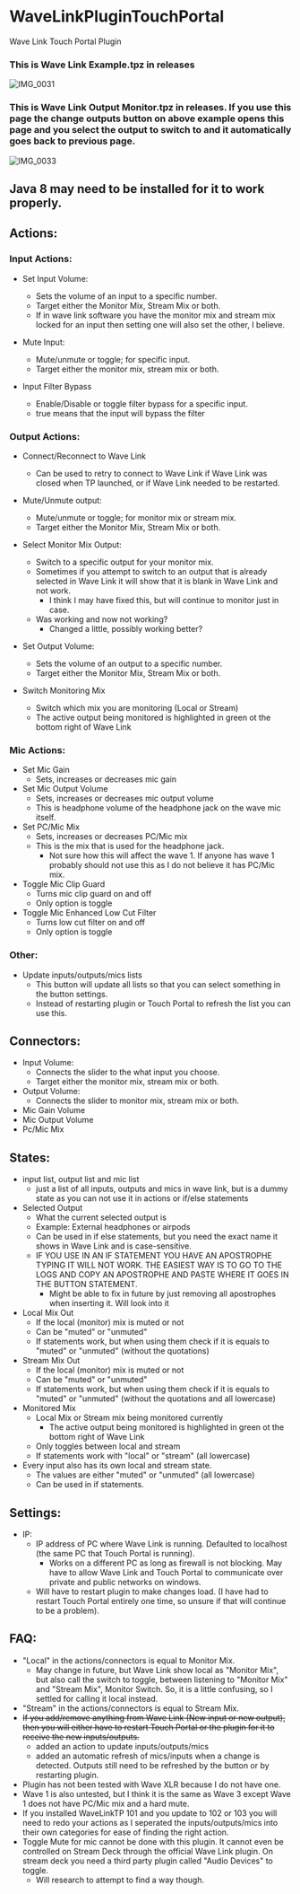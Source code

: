 # WaveLinkPluginTouchPortal
Wave Link Touch Portal Plugin

### This is Wave Link Example.tpz in releases
![IMG_0031](https://user-images.githubusercontent.com/48994502/226190178-9b502275-4cf4-42e0-a71e-fb969b4e5ad3.jpeg)

### This is Wave Link Output Monitor.tpz in releases. If you use this page the change outputs button on above example opens this page and you select the output to switch to and it automatically goes back to previous page. 
![IMG_0033](https://user-images.githubusercontent.com/48994502/226190194-b0b8dc4f-5e18-425a-a7f5-6cc9efc56aa5.jpeg)


## Java 8 may need to be installed for it to work properly.

## Actions:
### Input Actions:
- Set Input Volume:
  - Sets the volume of an input to a specific number.
  - Target either the Monitor Mix, Stream Mix or both.
  - If in wave link software you have the monitor mix and stream mix locked for an input then setting one will also set the other, I believe.
  
- Mute Input:
  - Mute/unmute or toggle; for specific input.
  - Target either the monitor mix, stream mix or both.

- Input Filter Bypass
  - Enable/Disable or toggle filter bypass for a specific input.
  - true means that the input will bypass the filter

### Output Actions:
- Connect/Reconnect to Wave Link
  - Can be used to retry to connect to Wave Link if Wave Link was closed when TP launched, or if Wave Link needed to be restarted.
- Mute/Unmute output:
  - Mute/unmute or toggle; for monitor mix or stream mix.
  - Target either the Monitor Mix, Stream Mix or both.

- Select Monitor Mix Output:
  - Switch to a specific output for your monitor mix.
  - Sometimes if you attempt to switch to an output that is already selected in Wave Link it will show that it is blank in Wave Link and not work.
    - I think I may have fixed this, but will continue to monitor just in case.
  - Was working and now not working?
    - Changed a little, possibly working better?

- Set Output Volume:
  - Sets the volume of an output to a specific number.
  - Target either the Monitor Mix, Stream Mix or both.
- Switch Monitoring Mix
  - Switch which mix you are monitoring (Local or Stream)
  - The active output being monitored is highlighted in green ot the bottom right of Wave Link


### Mic Actions:
- Set Mic Gain
  - Sets, increases or decreases mic gain
- Set Mic Output Volume
  - Sets, increases or decreases mic output volume
  - This is headphone volume of the headphone jack on the wave mic itself.
- Set PC/Mic Mix
  - Sets, increases or decreases PC/Mic mix
  - This is the mix that is used for the headphone jack. 
    - Not sure how this will affect the wave 1. If anyone has wave 1 probably should not use this as I do not believe it has PC/Mic mix.
- Toggle Mic Clip Guard
  - Turns mic clip guard on and off
  - Only option is toggle
- Toggle Mic Enhanced Low Cut Filter
  - Turns low cut filter on and off
  - Only option is toggle

### Other:
- Update inputs/outputs/mics lists
  - This button will update all lists so that you can select something in the button settings. 
  - Instead of restarting plugin or Touch Portal to refresh the list you can use this.


## Connectors:
- Input Volume: 
  - Connects the slider to the what input you choose. 
  - Target either the monitor mix, stream mix or both.
- Output Volume:
  -  Connects the slider to monitor mix, stream mix or both.
- Mic Gain Volume
- Mic Output Volume
- Pc/Mic Mix

## States:
- input list, output list and mic list
  - just a list of all inputs, outputs and mics in wave link, but is a dummy state as you can not use it in actions or if/else statements
- Selected Output
  - What the current selected output is
  - Example: External headphones or airpods
  - Can be used in if else statements, but you need the exact name it shows in Wave Link and is case-sensitive.
  - IF YOU USE IN AN IF STATEMENT YOU HAVE AN APOSTROPHE TYPING IT WILL NOT WORK. THE EASIEST WAY IS TO GO TO THE LOGS AND COPY AN APOSTROPHE AND PASTE WHERE IT GOES IN THE BUTTON STATEMENT.
    - Might be able to fix in future by just removing all apostrophes when inserting it. Will look into it
- Local Mix Out
  - If the local (monitor) mix is muted or not
  - Can be "muted" or "unmuted"
  - If statements work, but when using them check if it is equals to "muted" or "unmuted" (without the quotations)
- Stream Mix Out
  - If the local (monitor) mix is muted or not
  - Can be "muted" or "unmuted"
  - If statements work, but when using them check if it is equals to "muted" or "unmuted" (without the quotations and all lowercase)
- Monitored Mix
  - Local Mix or Stream mix being monitored currently
    - The active output being monitored is highlighted in green ot the bottom right of Wave Link
  - Only toggles between local and stream
  - If statements work with "local" or "stream" (all lowercase)
- Every input also has its own local and stream state.
  - The values are either "muted" or "unmuted" (all lowercase)
  - Can be used in if statements. 

## Settings:
- IP:
  - IP address of PC where Wave Link is running. Defaulted to localhost (the same PC that Touch Portal is running).
    - Works on a different PC as long as firewall is not blocking. May have to allow Wave Link and Touch Portal to communicate over private and public networks on windows. 
  - Will have to restart plugin to make changes load. (I have had to restart Touch Portal entirely one time, so unsure if that will continue to be a problem).

## FAQ:
- "Local" in the actions/connectors is equal to Monitor Mix. 
  - May change in future, but Wave Link show local as "Monitor Mix", but also call the switch to toggle, between listening to "Monitor Mix" and "Stream Mix", Monitor Switch. So, it is a little confusing, so I settled for calling it local instead.
- "Stream" in the actions/connectors is equal to Stream Mix. 
- ~~If you add/remove anything from Wave Link (New input or new output), then you will either have to restart Touch Portal or the plugin for it to receive the new inputs/outputs.~~
  - added an action to update inputs/outputs/mics
  - added an automatic refresh of mics/inputs when a change is detected. Outputs still need to be refreshed by the button or by restarting plugin.
- Plugin has not been tested with Wave XLR because I do not have one.
- Wave 1 is also untested, but I think it is the same as Wave 3 except Wave 1 does not have PC/Mic mix and a hard mute.
- If you installed WaveLinkTP 101 and you update to 102 or 103 you will need to redo your actions as I seperated the inputs/outputs/mics into their own categories for ease of finding the right action. 
- Toggle Mute for mic cannot be done with this plugin. It cannot even be controlled on Stream Deck through the official Wave Link plugin. On stream deck you need a third party plugin called "Audio Devices" to toggle.
  - Will research to attempt to find a way though. 
